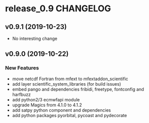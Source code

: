 # release_0.9 CHANGELOG

## v0.9.1 (2019-10-23)

- No interesting change

## v0.9.0 (2019-10-22)

### New Features

- move netcdf Fortran from mfext to mfextaddon_scientific
- add layer scientific_system_libraries (for build issues)
- embed pango and dependencies fribidi, freetype, fontconfig and harfbuzz
- add python2/3 ecmwfapi module
- upgrade Magics from 4.1.0 to 4.1.2
- add satpy python component and dependencies
- add python packages pyorbital, pycoast and pydecorate


